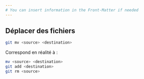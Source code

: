 ```yaml
---
# You can insert information in the Front-Matter if needed
---
```

## Déplacer des fichiers

```bash
git mv <source> <destination>
```

Correspond en réalité à&nbsp;:

```bash
mv <source> <destination>
git add <destination>
git rm <source>
```
